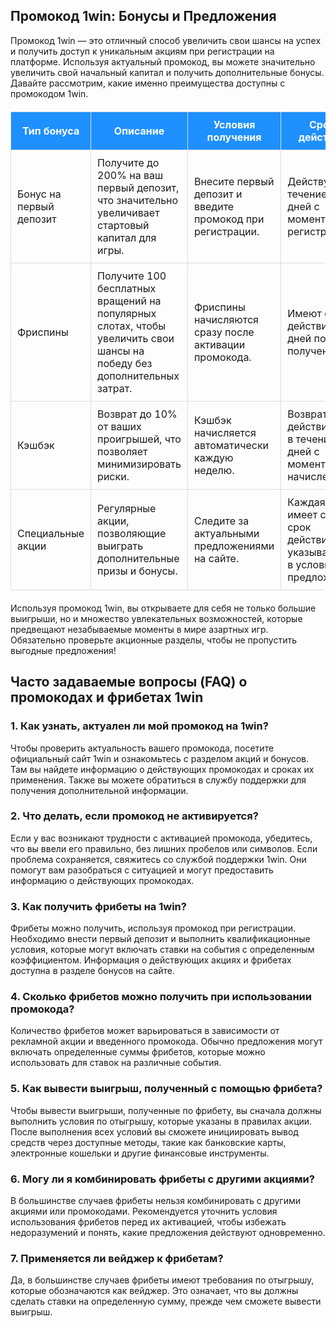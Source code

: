 <h2>Промокод 1win: Бонусы и Предложения</h2>
<p>Промокод 1win — это отличный способ увеличить свои шансы на успех и получить доступ к уникальным акциям при регистрации на платформе. Используя актуальный промокод, вы можете значительно увеличить свой начальный капитал и получить дополнительные бонусы. Давайте рассмотрим, какие именно преимущества доступны с промокодом 1win.</p>

<table style="width: 100%; border-collapse: collapse; margin: 20px 0;">
    <thead>
        <tr style="background-color: #1e90ff; color: #ffffff;">
            <th style="padding: 10px; border: 1px solid #dddddd;">Тип бонуса</th>
            <th style="padding: 10px; border: 1px solid #dddddd;">Описание</th>
            <th style="padding: 10px; border: 1px solid #dddddd;">Условия получения</th>
            <th style="padding: 10px; border: 1px solid #dddddd;">Срок действия</th>
        </tr>
    </thead>
    <tbody>
        <tr>
            <td style="padding: 10px; border: 1px solid #dddddd;">Бонус на первый депозит</td>
            <td style="padding: 10px; border: 1px solid #dddddd;">Получите до 200% на ваш первый депозит, что значительно увеличивает стартовый капитал для игры.</td>
            <td style="padding: 10px; border: 1px solid #dddddd;">Внесите первый депозит и введите промокод при регистрации.</td>
            <td style="padding: 10px; border: 1px solid #dddddd;">Действует в течение 30 дней с момента регистрации.</td>
        </tr>
        <tr>
            <td style="padding: 10px; border: 1px solid #dddddd;">Фриспины</td>
            <td style="padding: 10px; border: 1px solid #dddddd;">Получите 100 бесплатных вращений на популярных слотах, чтобы увеличить свои шансы на победу без дополнительных затрат.</td>
            <td style="padding: 10px; border: 1px solid #dddddd;">Фриспины начисляются сразу после активации промокода.</td>
            <td style="padding: 10px; border: 1px solid #dddddd;">Имеют срок действия 7 дней после получения.</td>
        </tr>
        <tr>
            <td style="padding: 10px; border: 1px solid #dddddd;">Кэшбэк</td>
            <td style="padding: 10px; border: 1px solid #dddddd;">Возврат до 10% от ваших проигрышей, что позволяет минимизировать риски.</td>
            <td style="padding: 10px; border: 1px solid #dddddd;">Кэшбэк начисляется автоматически каждую неделю.</td>
            <td style="padding: 10px; border: 1px solid #dddddd;">Возврат действителен в течение 14 дней с момента начисления.</td>
        </tr>
        <tr>
            <td style="padding: 10px; border: 1px solid #dddddd;">Специальные акции</td>
            <td style="padding: 10px; border: 1px solid #dddddd;">Регулярные акции, позволяющие выиграть дополнительные призы и бонусы.</td>
            <td style="padding: 10px; border: 1px solid #dddddd;">Следите за актуальными предложениями на сайте.</td>
            <td style="padding: 10px; border: 1px solid #dddddd;">Каждая акция имеет свой срок действия, указываемый в условиях предложения.</td>
        </tr>
    </tbody>
</table>

<p>Используя промокод 1win, вы открываете для себя не только большие выигрыши, но и множество увлекательных возможностей, которые предвещают незабываемые моменты в мире азартных игр. Обязательно проверьте акционные разделы, чтобы не пропустить выгодные предложения!</p>

<h2>Часто задаваемые вопросы (FAQ) о промокодах и фрибетах 1win</h2>

<h3>1. Как узнать, актуален ли мой промокод на 1win?</h3>
<p>Чтобы проверить актуальность вашего промокода, посетите официальный сайт 1win и ознакомьтесь с разделом акций и бонусов. Там вы найдете информацию о действующих промокодах и сроках их применения. Также вы можете обратиться в службу поддержки для получения дополнительной информации.</p>

<h3>2. Что делать, если промокод не активируется?</h3>
<p>Если у вас возникают трудности с активацией промокода, убедитесь, что вы ввели его правильно, без лишних пробелов или символов. Если проблема сохраняется, свяжитесь со службой поддержки 1win. Они помогут вам разобраться с ситуацией и могут предоставить информацию о действующих промокодах.</p>

<h3>3. Как получить фрибеты на 1win?</h3>
<p>Фрибеты можно получить, используя промокод при регистрации. Необходимо внести первый депозит и выполнить квалификационные условия, которые могут включать ставки на события с определенным коэффициентом. Информация о действующих акциях и фрибетах доступна в разделе бонусов на сайте.</p>

<h3>4. Сколько фрибетов можно получить при использовании промокода?</h3>
<p>Количество фрибетов может варьироваться в зависимости от рекламной акции и введенного промокода. Обычно предложения могут включать определенные суммы фрибетов, которые можно использовать для ставок на различные события.</p>

<h3>5. Как вывести выигрыш, полученный с помощью фрибета?</h3>
<p>Чтобы вывести выигрыши, полученные по фрибету, вы сначала должны выполнить условия по отыгрышу, которые указаны в правилах акции. После выполнения всех условий вы сможете инициировать вывод средств через доступные методы, такие как банковские карты, электронные кошельки и другие финансовые инструменты.</p>

<h3>6. Могу ли я комбинировать фрибеты с другими акциями?</h3>
<p>В большинстве случаев фрибеты нельзя комбинировать с другими акциями или промокодами. Рекомендуется уточнить условия использования фрибетов перед их активацией, чтобы избежать недоразумений и понять, какие предложения действуют одновременно.</p>

<h3>7. Применяется ли вейджер к фрибетам?</h3>
<p>Да, в большинстве случаев фрибеты имеют требования по отыгрышу, которые обозначаются как вейджер. Это означает, что вы должны сделать ставки на определенную сумму, прежде чем сможете вывести выигрыш.</p>

